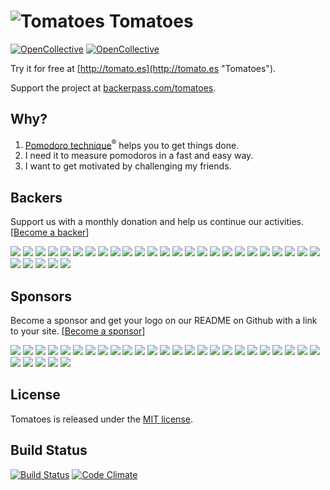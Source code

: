 # ![Tomatoes](https://github.com/potomak/tomatoes/raw/develop/app/assets/images/tomatoes_logo_48.png "Tomatoes") Tomatoes
[![OpenCollective](https://opencollective.com/tomatoes/backers/badge.svg)](#backers) 
[![OpenCollective](https://opencollective.com/tomatoes/sponsors/badge.svg)](#sponsors)

Try it for free at [http://tomato.es](http://tomato.es "Tomatoes").

Support the project at [backerpass.com/tomatoes](https://backerpass.com/tomatoes).

## Why?

1. [Pomodoro technique](http://www.pomodorotechnique.com)<sup>®</sup> helps you to get things done.
1. I need it to measure pomodoros in a fast and easy way.
1. I want to get motivated by challenging my friends.

## Backers
Support us with a monthly donation and help us continue our activities. [[Become a backer](https://opencollective.com/tomatoes#backer)]

<a href="https://opencollective.com/tomatoes/backer/0/website" target="_blank"><img src="https://opencollective.com/tomatoes/backer/0/avatar.svg"></a>
<a href="https://opencollective.com/tomatoes/backer/1/website" target="_blank"><img src="https://opencollective.com/tomatoes/backer/1/avatar.svg"></a>
<a href="https://opencollective.com/tomatoes/backer/2/website" target="_blank"><img src="https://opencollective.com/tomatoes/backer/2/avatar.svg"></a>
<a href="https://opencollective.com/tomatoes/backer/3/website" target="_blank"><img src="https://opencollective.com/tomatoes/backer/3/avatar.svg"></a>
<a href="https://opencollective.com/tomatoes/backer/4/website" target="_blank"><img src="https://opencollective.com/tomatoes/backer/4/avatar.svg"></a>
<a href="https://opencollective.com/tomatoes/backer/5/website" target="_blank"><img src="https://opencollective.com/tomatoes/backer/5/avatar.svg"></a>
<a href="https://opencollective.com/tomatoes/backer/6/website" target="_blank"><img src="https://opencollective.com/tomatoes/backer/6/avatar.svg"></a>
<a href="https://opencollective.com/tomatoes/backer/7/website" target="_blank"><img src="https://opencollective.com/tomatoes/backer/7/avatar.svg"></a>
<a href="https://opencollective.com/tomatoes/backer/8/website" target="_blank"><img src="https://opencollective.com/tomatoes/backer/8/avatar.svg"></a>
<a href="https://opencollective.com/tomatoes/backer/9/website" target="_blank"><img src="https://opencollective.com/tomatoes/backer/9/avatar.svg"></a>
<a href="https://opencollective.com/tomatoes/backer/10/website" target="_blank"><img src="https://opencollective.com/tomatoes/backer/10/avatar.svg"></a>
<a href="https://opencollective.com/tomatoes/backer/11/website" target="_blank"><img src="https://opencollective.com/tomatoes/backer/11/avatar.svg"></a>
<a href="https://opencollective.com/tomatoes/backer/12/website" target="_blank"><img src="https://opencollective.com/tomatoes/backer/12/avatar.svg"></a>
<a href="https://opencollective.com/tomatoes/backer/13/website" target="_blank"><img src="https://opencollective.com/tomatoes/backer/13/avatar.svg"></a>
<a href="https://opencollective.com/tomatoes/backer/14/website" target="_blank"><img src="https://opencollective.com/tomatoes/backer/14/avatar.svg"></a>
<a href="https://opencollective.com/tomatoes/backer/15/website" target="_blank"><img src="https://opencollective.com/tomatoes/backer/15/avatar.svg"></a>
<a href="https://opencollective.com/tomatoes/backer/16/website" target="_blank"><img src="https://opencollective.com/tomatoes/backer/16/avatar.svg"></a>
<a href="https://opencollective.com/tomatoes/backer/17/website" target="_blank"><img src="https://opencollective.com/tomatoes/backer/17/avatar.svg"></a>
<a href="https://opencollective.com/tomatoes/backer/18/website" target="_blank"><img src="https://opencollective.com/tomatoes/backer/18/avatar.svg"></a>
<a href="https://opencollective.com/tomatoes/backer/19/website" target="_blank"><img src="https://opencollective.com/tomatoes/backer/19/avatar.svg"></a>
<a href="https://opencollective.com/tomatoes/backer/20/website" target="_blank"><img src="https://opencollective.com/tomatoes/backer/20/avatar.svg"></a>
<a href="https://opencollective.com/tomatoes/backer/21/website" target="_blank"><img src="https://opencollective.com/tomatoes/backer/21/avatar.svg"></a>
<a href="https://opencollective.com/tomatoes/backer/22/website" target="_blank"><img src="https://opencollective.com/tomatoes/backer/22/avatar.svg"></a>
<a href="https://opencollective.com/tomatoes/backer/23/website" target="_blank"><img src="https://opencollective.com/tomatoes/backer/23/avatar.svg"></a>
<a href="https://opencollective.com/tomatoes/backer/24/website" target="_blank"><img src="https://opencollective.com/tomatoes/backer/24/avatar.svg"></a>
<a href="https://opencollective.com/tomatoes/backer/25/website" target="_blank"><img src="https://opencollective.com/tomatoes/backer/25/avatar.svg"></a>
<a href="https://opencollective.com/tomatoes/backer/26/website" target="_blank"><img src="https://opencollective.com/tomatoes/backer/26/avatar.svg"></a>
<a href="https://opencollective.com/tomatoes/backer/27/website" target="_blank"><img src="https://opencollective.com/tomatoes/backer/27/avatar.svg"></a>
<a href="https://opencollective.com/tomatoes/backer/28/website" target="_blank"><img src="https://opencollective.com/tomatoes/backer/28/avatar.svg"></a>
<a href="https://opencollective.com/tomatoes/backer/29/website" target="_blank"><img src="https://opencollective.com/tomatoes/backer/29/avatar.svg"></a>

## Sponsors
Become a sponsor and get your logo on our README on Github with a link to your site. [[Become a sponsor](https://opencollective.com/tomatoes#sponsor)]

<a href="https://opencollective.com/tomatoes/sponsor/0/website" target="_blank"><img src="https://opencollective.com/tomatoes/sponsor/0/avatar.svg"></a>
<a href="https://opencollective.com/tomatoes/sponsor/1/website" target="_blank"><img src="https://opencollective.com/tomatoes/sponsor/1/avatar.svg"></a>
<a href="https://opencollective.com/tomatoes/sponsor/2/website" target="_blank"><img src="https://opencollective.com/tomatoes/sponsor/2/avatar.svg"></a>
<a href="https://opencollective.com/tomatoes/sponsor/3/website" target="_blank"><img src="https://opencollective.com/tomatoes/sponsor/3/avatar.svg"></a>
<a href="https://opencollective.com/tomatoes/sponsor/4/website" target="_blank"><img src="https://opencollective.com/tomatoes/sponsor/4/avatar.svg"></a>
<a href="https://opencollective.com/tomatoes/sponsor/5/website" target="_blank"><img src="https://opencollective.com/tomatoes/sponsor/5/avatar.svg"></a>
<a href="https://opencollective.com/tomatoes/sponsor/6/website" target="_blank"><img src="https://opencollective.com/tomatoes/sponsor/6/avatar.svg"></a>
<a href="https://opencollective.com/tomatoes/sponsor/7/website" target="_blank"><img src="https://opencollective.com/tomatoes/sponsor/7/avatar.svg"></a>
<a href="https://opencollective.com/tomatoes/sponsor/8/website" target="_blank"><img src="https://opencollective.com/tomatoes/sponsor/8/avatar.svg"></a>
<a href="https://opencollective.com/tomatoes/sponsor/9/website" target="_blank"><img src="https://opencollective.com/tomatoes/sponsor/9/avatar.svg"></a>
<a href="https://opencollective.com/tomatoes/sponsor/10/website" target="_blank"><img src="https://opencollective.com/tomatoes/sponsor/10/avatar.svg"></a>
<a href="https://opencollective.com/tomatoes/sponsor/11/website" target="_blank"><img src="https://opencollective.com/tomatoes/sponsor/11/avatar.svg"></a>
<a href="https://opencollective.com/tomatoes/sponsor/12/website" target="_blank"><img src="https://opencollective.com/tomatoes/sponsor/12/avatar.svg"></a>
<a href="https://opencollective.com/tomatoes/sponsor/13/website" target="_blank"><img src="https://opencollective.com/tomatoes/sponsor/13/avatar.svg"></a>
<a href="https://opencollective.com/tomatoes/sponsor/14/website" target="_blank"><img src="https://opencollective.com/tomatoes/sponsor/14/avatar.svg"></a>
<a href="https://opencollective.com/tomatoes/sponsor/15/website" target="_blank"><img src="https://opencollective.com/tomatoes/sponsor/15/avatar.svg"></a>
<a href="https://opencollective.com/tomatoes/sponsor/16/website" target="_blank"><img src="https://opencollective.com/tomatoes/sponsor/16/avatar.svg"></a>
<a href="https://opencollective.com/tomatoes/sponsor/17/website" target="_blank"><img src="https://opencollective.com/tomatoes/sponsor/17/avatar.svg"></a>
<a href="https://opencollective.com/tomatoes/sponsor/18/website" target="_blank"><img src="https://opencollective.com/tomatoes/sponsor/18/avatar.svg"></a>
<a href="https://opencollective.com/tomatoes/sponsor/19/website" target="_blank"><img src="https://opencollective.com/tomatoes/sponsor/19/avatar.svg"></a>
<a href="https://opencollective.com/tomatoes/sponsor/20/website" target="_blank"><img src="https://opencollective.com/tomatoes/sponsor/20/avatar.svg"></a>
<a href="https://opencollective.com/tomatoes/sponsor/21/website" target="_blank"><img src="https://opencollective.com/tomatoes/sponsor/21/avatar.svg"></a>
<a href="https://opencollective.com/tomatoes/sponsor/22/website" target="_blank"><img src="https://opencollective.com/tomatoes/sponsor/22/avatar.svg"></a>
<a href="https://opencollective.com/tomatoes/sponsor/23/website" target="_blank"><img src="https://opencollective.com/tomatoes/sponsor/23/avatar.svg"></a>
<a href="https://opencollective.com/tomatoes/sponsor/24/website" target="_blank"><img src="https://opencollective.com/tomatoes/sponsor/24/avatar.svg"></a>
<a href="https://opencollective.com/tomatoes/sponsor/25/website" target="_blank"><img src="https://opencollective.com/tomatoes/sponsor/25/avatar.svg"></a>
<a href="https://opencollective.com/tomatoes/sponsor/26/website" target="_blank"><img src="https://opencollective.com/tomatoes/sponsor/26/avatar.svg"></a>
<a href="https://opencollective.com/tomatoes/sponsor/27/website" target="_blank"><img src="https://opencollective.com/tomatoes/sponsor/27/avatar.svg"></a>
<a href="https://opencollective.com/tomatoes/sponsor/28/website" target="_blank"><img src="https://opencollective.com/tomatoes/sponsor/28/avatar.svg"></a>
<a href="https://opencollective.com/tomatoes/sponsor/29/website" target="_blank"><img src="https://opencollective.com/tomatoes/sponsor/29/avatar.svg"></a>

## License

Tomatoes is released under the [MIT license](https://raw.github.com/potomak/tomatoes/develop/MIT-LICENSE).

## Build Status 

[![Build Status](https://travis-ci.org/potomak/tomatoes.svg?branch=master)](https://travis-ci.org/potomak/tomatoes)
[![Code Climate](https://codeclimate.com/github/potomak/tomatoes/badges/gpa.svg)](https://codeclimate.com/github/potomak/tomatoes)
